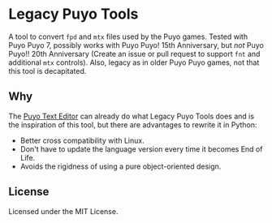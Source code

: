 # Legacy Puyo Tools

A tool to convert `fpd` and `mtx` files used by the Puyo games. Tested with Puyo
Puyo 7, possibly works with Puyo Puyo! 15th Anniversary, but *not* Puyo Puyo!!
20th Anniversary (Create an issue or pull request to support `fnt` and
additional `mtx` controls). Also, legacy as in older Puyo Puyo games, not that
this tool is decapitated.

## Why

The [Puyo Text Editor](https://github.com/nickworonekin/puyo-text-editor) can
already do what Legacy Puyo Tools does and is the inspiration of this tool, but
there are advantages to rewrite it in Python:

- Better cross compatibility with Linux.
- Don't have to update the language version every time it becomes End of Life.
- Avoids the rigidness of using a pure object-oriented design.

## License

Licensed under the MIT License.
